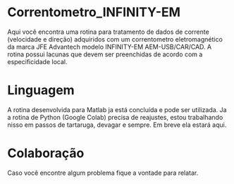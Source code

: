 # Correntometro_INFINITY-EM
  Aqui você encontra uma rotina para tratamento de dados de corrente (velocidade e direção) adquiridos com um correntometro eletromagnético da marca JFE Advantech modelo INFINITY-EM AEM-USB/CAR/CAD.
  A rotina possui lacunas que devem ser preenchidas de acordo com a especificidade local.
# Linguagem
  A rotina desenvolvida para Matlab ja está concluída e pode ser utilizada. Ja a rotina de Python (Google Colab) precisa de reajustes, estou trabalhando nisso em passos de tartaruga, devagar e sempre. Em breve ela estará aqui.
# Colaboração
  Caso você encontre algum problema fique a vontade para relatar.
